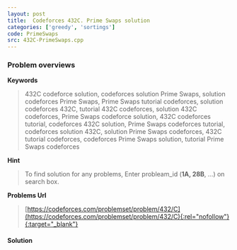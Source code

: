 ```yaml
---
layout: post
title:  Codeforces 432C. Prime Swaps solution
categories: ['greedy', 'sortings']
code: PrimeSwaps
src: 432C-PrimeSwaps.cpp
---
```

### **Problem overviews**

**Keywords**
> 432C codeforce solution, codeforces solution Prime Swaps, solution codeforces Prime Swaps, Prime Swaps tutorial codeforces, solution codeforces 432C, tutorial 432C codeforces, solution 432C codeforces, Prime Swaps codeforce solution, 432C codeforces tutorial, codeforces 432C solution, Prime Swaps codeforces tutorial, codeforces solution 432C, solution Prime Swaps codeforces, 432C tutorial codeforces, codeforces Prime Swaps solution, tutorial Prime Swaps codeforces

**Hint**
> To find solution for any problems, Enter probleam_id (**1A, 28B**, ...) on search box. 

**Problems Url**
> [https://codeforces.com/problemset/problem/432/C](https://codeforces.com/problemset/problem/432/C){:rel="nofollow"}{:target="_blank"}

#### **Solution**



